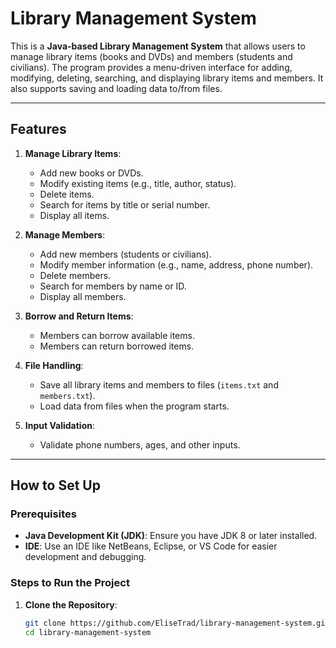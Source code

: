 # Library Management System

This is a **Java-based Library Management System** that allows users to manage library items (books and DVDs) and members (students and civilians). The program provides a menu-driven interface for adding, modifying, deleting, searching, and displaying library items and members. It also supports saving and loading data to/from files.

---

## Features

1. **Manage Library Items**:
   - Add new books or DVDs.
   - Modify existing items (e.g., title, author, status).
   - Delete items.
   - Search for items by title or serial number.
   - Display all items.

2. **Manage Members**:
   - Add new members (students or civilians).
   - Modify member information (e.g., name, address, phone number).
   - Delete members.
   - Search for members by name or ID.
   - Display all members.

3. **Borrow and Return Items**:
   - Members can borrow available items.
   - Members can return borrowed items.

4. **File Handling**:
   - Save all library items and members to files (`items.txt` and `members.txt`).
   - Load data from files when the program starts.

5. **Input Validation**:
   - Validate phone numbers, ages, and other inputs.

---

## How to Set Up

### Prerequisites
- **Java Development Kit (JDK)**: Ensure you have JDK 8 or later installed.
- **IDE**: Use an IDE like NetBeans, Eclipse, or VS Code for easier development and debugging.

### Steps to Run the Project
1. **Clone the Repository**:
   ```bash
   git clone https://github.com/EliseTrad/library-management-system.git
   cd library-management-system